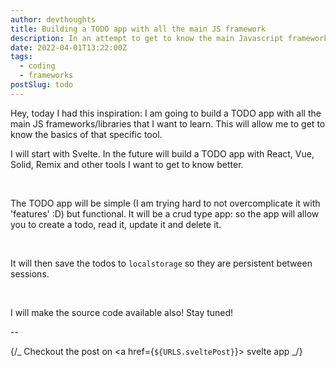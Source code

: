 ```yaml
---
author: devthoughts
title: Building a TODO app with all the main JS framework
description: In an attempt to get to know the main Javascript frameworks, I decided to create a TODO app for each of them
date: 2022-04-01T13:22:00Z
tags:
  - coding
  - frameworks
postSlug: todo
---
```


Hey, today I had this inspiration: I am going to build a TODO app with all the main JS frameworks/libraries that I want to learn.
This will allow me to get to know the basics of that specific tool.

I will start with Svelte. In the future will build a TODO app with React, Vue, Solid, Remix and other tools I want to get to know better.

<br />

The TODO app will be simple (I am trying hard to not overcomplicate it with 'features'
:D) but functional. It will be a crud type app: so the app will allow you to create
a todo, read it, update it and delete it.

<br />

It will then save the todos to `localstorage` so they are persistent between sessions.

<br />

I will make the source code available also! Stay tuned!

--

<span>

{/_ Checkout the post on <a href={`${URLS.sveltePost}`}> svelte app</a> _/}

</span>
